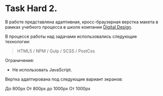 # Task Hard 2.

В работе представлена адаптивная, кросс-браузерная верстка макета в рамках учебного процесса в школе компании [Digital Design](https://digdes.ru/).

В процессе работы над задачами использовались следующие технологии: 

> HTML5 / NPM / Gulp / SCSS / PostCss

Ограничения:
*   Не использовать JavaScript.

Вертка адаптирована под следующие вариант экранов:

До 800px
От 800px до 1000px
От 1000px

